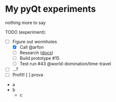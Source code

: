 My pyQt experiments
===================

nothing more to say

TODO (experiment):
- [ ] Figure out wormholes
  - [x] Call @arfon
  - [ ] Research ([docs](http://en.wikipedia.org/wiki/Wormhole#Time_travel))
  - [ ] Build prototype #15
  - [ ] Test run #43 @world-domination/time-travel
- [ ] ...?
- [ ] Profit!
[ ] prova
- a
- b
  - c 

